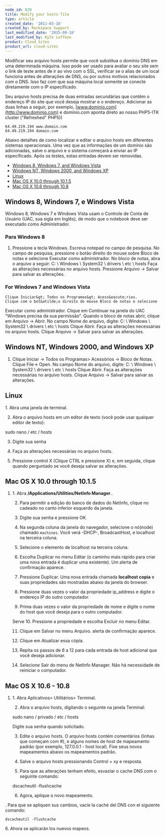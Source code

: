 ```yaml
---
node_id: 629
title: Modify your hosts file
type: article
created_date: '2011-03-16'
created_by: Rackspace Support
last_modified_date: '2015-09-18'
last_modified_by: Kyle Laffoon
product: Cloud Sites
product_url: cloud-sites
---
```


Modificar seu arquivo hosts permite que voc&ecirc; substitua o dom&iacute;nio DNS em
uma determinada m&aacute;quina. Isso pode ser usado para avaliar o seu site sem
o link de teste antes de ir ao vivo com o SSL, verificar se o alias de
um local funciona antes de altera&ccedil;&otilde;es de DNS, ou por outros motivos
relacionados com o DNS. Isso faz com que sua m&aacute;quina local somente se
conecte diretamente com o IP especificado.

Seu arquivo hosts precisa de duas entradas secund&aacute;rias que cont&ecirc;m o
endere&ccedil;o IP do site que voc&ecirc; deseja mostrar e o endere&ccedil;o. Adicionar as
duas linhas a seguir, por exemplo,
[www.dominio.com](http://www.dominio.com) e dominio.com aponta direto ao
nosso PHP5-ITK cluster ("Refreshed" PHP5))

    64.49.219.194 www.domain.com
    64.49.219.194 domain.com

Abaixo detalhes de como localizar e editar o arquivo hosts em diferentes
sistemas operacionais. Uma vez que as informa&ccedil;&otilde;es de um dom&iacute;nio s&atilde;o
adicionadas, salve o arquivo e o sistema come&ccedil;ar&aacute; a enviar ao IP
especificado. Ap&oacute;s os testes, estas entradas devem ser removidas.

-   [Windows 8, Windows 7, and Windows Vista](#Windows_Vista)
-   [Windows NT, Windows 2000, and Windows XP](#Windows_NT2000XP)
-   [Linux](#Linux)
-   [Mac OS X 10.0 through 10.1.5](#Mac_OS_X_100_through_1015)
-   [Mac OS X 10.6 through 10.8](#macosx10.6)

Windows 8, Windows 7, e Windows Vista
-------------------------------------

Windows 8, Windows 7 e Windows Vista usam o Controle de Conta de Usu&aacute;rio
(UAC, sua sigla em Ingl&ecirc;s), de modo que o notebook deve ser executado
como Administrador.

### Para Windows 8

1.  Pressione a tecla Windows.
        Escreva notepad no campo de pesquisa.
        No campo de pesquisa, pressione o bot&atilde;o direito do mouse sobre
    Bloco de notas e selecione Executar como administrador.
        No bloco de notas, abra o arquivo a seguir:
        C: \\ Windows \\ System32 \\ drivers \\ etc \\ hosts
        Fa&ccedil;a as altera&ccedil;&otilde;es necess&aacute;rias no arquivo hosts.
        Pressione Arquivo -&gt; Salvar para salvar as altera&ccedil;&otilde;es.


### For Windows 7 and Windows Vista

    Clique Iniciar&gt; Todos os Programas&gt; Acess&oacute;rios.
    Clique com o bot&atilde;o direito do mouse Bloco de notas e selecione
Executar como administrador.
    Clique em Continuar na janela do UAC "Windows precisa da sua
permiss&atilde;o".
    Quando o bloco de notas abrir, clique em Arquivo -&gt; Abrir.
    No campo Nome do arquivo, digite:
    C: \\ Windows \\ System32 \\ drivers \\ etc \\ hosts
    Clique Abrir.
    Fa&ccedil;a as altera&ccedil;&otilde;es necess&aacute;rias no arquivo hosts.
    Clique Arquivo -&gt; Salvar para salvar as altera&ccedil;&otilde;es.

Windows NT, Windows 2000, and Windows XP
----------------------------------------

1.  Clique Iniciar -&gt; Todos os Programas&gt; Acess&oacute;rios -&gt; Bloco
    de Notas.
        Clique File-&gt; Open.
        No campo Nome do arquivo, digite:
        C: \\ Windows \\ System32 \\ drivers \\ etc \\ hosts
    Clique Abrir.
        Fa&ccedil;a as altera&ccedil;&otilde;es necess&aacute;rias  no arquivo hosts.
        Clique Arquivo -&gt; Salvar para salvar as altera&ccedil;&otilde;es.

Linux
-----

1\. Abra uma janela de terminal.

2. Abra o arquivo hosts em um editor de texto (voc&ecirc; pode usar qualquer
editor de texto):

sudo nano / etc / hosts

3. Digite sua senha

4. Fa&ccedil;a as altera&ccedil;&otilde;es necess&aacute;rias no arquivo hosts.

5. Pressione control X (Clique CTRL e pressione X) e, em seguida, clique
quando perguntado se voc&ecirc; deseja salvar as altera&ccedil;&otilde;es.


Mac OS X 10.0 through 10.1.5
----------------------------

1.  1\. Abra **/Applications/Utilities/NetInfo Manager**..

    2. Para permitir a edi&ccedil;&atilde;o do banco de dados do NetInfo, clique no
    cadeado no canto inferior esquerdo da janela.

    3. Digite sua senha e pressione OK.

    4. Na segunda coluna da janela do navegador, selecione o n&oacute;(node)
    chamado `machines`. Voc&ecirc; ver&aacute; -DHCP-, BroadcastHost, e localhost na
    terceira coluna.

    5. Selecione o elemento de localhost na terceira coluna.

    6. Escolha Duplicar no menu Editar (o caminho mais r&aacute;pido para criar uma
    nova entrada &eacute; duplicar uma existente). Um alerta de confirma&ccedil;&atilde;o
    aparece.

    7. Pressione Duplicar. Uma nova entrada chamada **localhost copia** e
    suas propriedades s&atilde;o mostradas abaixo da janela do browser.

    8. Pressione duas vezes o valor da propriedade ip\_address e digite o
    endere&ccedil;o IP do outro computador.

    9. Prima duas vezes o valor da propriedade de nome e digite o nome do
    host que voc&ecirc; deseja para o outro computador.

    Serve 10. Pressione a propriedade e escolha Excluir no menu Editar.

    11. Clique em Salvar no menu Arquivo. alerta de confirma&ccedil;&atilde;o aparece.

    12. Clique em Atualizar essa c&oacute;pia.

    13. Repita os passos de 6 a 12 para cada entrada de host adicional que
    voc&ecirc; deseja adicionar.

    14. Selecione Sair do menu de NetInfo Manager. N&atilde;o h&aacute; necessidade de
    reiniciar o computador.


Mac OS X 10.6 - 10.8
--------------------

1.  1\. Abra Aplicativos&gt; Utilit&aacute;rios&gt; Terminal.

    2. Abra o arquivo hosts, digitando o seguinte na janela Terminal:

    sudo nano / privado / etc / hosts

    Digite sua senha quando solicitado.

    3. Edite o arquivo hosts. O arquivo hosts cont&eacute;m coment&aacute;rios (linhas que
    come&ccedil;am com \#), e alguns nomes de host de mapeamento padr&atilde;o (por
    exemplo, 127.0.0.1 - host local). Fixe seus novos mapeamentos abaixo os
    mapeamentos padr&atilde;o.

    4. Salve o arquivo hosts pressionando Control + xy e resposta.

    5. Para que as altera&ccedil;&otilde;es tenham efeito, esvaziar o cache DNS com o
    seguinte comando:

    dscacheutil -flushcache

    6. Agora, aplique o novo mapeamento.



. Para que se apliquen sus cambios, vac&iacute;e la cach&eacute; del DNS con el
siguiente comando:

    dscacheutil -flushcache

6\. Ahora se aplicar&aacute;n los nuevos mapeos.

